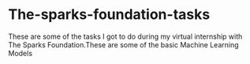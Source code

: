 # The-sparks-foundation-tasks
These are some of the tasks I got to do during my virtual internship with The Sparks Foundation.These are some of the basic Machine Learning Models
